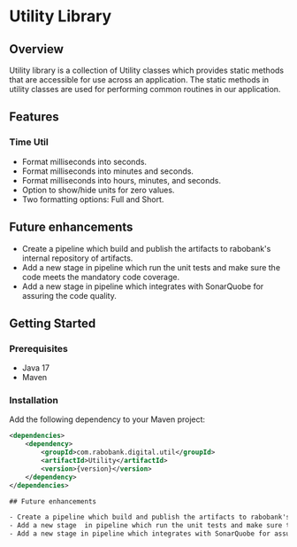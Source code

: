 # Utility Library

## Overview

Utility library is a collection of Utility classes which provides static methods that are accessible for use across an application. 
The static methods in utility classes are used for performing common routines in our application. 

## Features
### Time Util
- Format milliseconds into seconds.
- Format milliseconds into minutes and seconds.
- Format milliseconds into hours, minutes, and seconds.
- Option to show/hide units for zero values.
- Two formatting options: Full and Short.

## Future enhancements

- Create a pipeline which build and publish the artifacts to rabobank's internal repository of artifacts.
- Add a new stage  in pipeline which run the unit tests and make sure the code meets the mandatory code coverage.
- Add a new stage in pipeline which integrates with SonarQuobe for assuring the code quality.

## Getting Started

### Prerequisites

- Java 17
- Maven

### Installation

Add the following dependency to your Maven project:

```xml
<dependencies>
    <dependency>
        <groupId>com.rabobank.digital.util</groupId>
        <artifactId>Utility</artifactId>
        <version>{version}</version>
    </dependency>
</dependencies>

## Future enhancements

- Create a pipeline which build and publish the artifacts to rabobank's internal repository of artifacts.
- Add a new stage  in pipeline which run the unit tests and make sure the code meets the mandatory code coverage.
- Add a new stage in pipeline which integrates with SonarQuobe for assuring the code quality.



